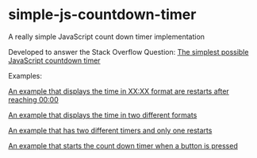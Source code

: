 # simple-js-countdown-timer
A really simple JavaScript count down timer implementation

Developed to answer the Stack Overflow Question: [The simplest possible JavaScript countdown timer][1]

Examples:

[An example that displays the time in XX:XX format are restarts after reaching 00:00][2]

[An example that displays the time in two different formats][3]

[An example that has two different timers and only one restarts][4]

[An example that starts the count down timer when a button is pressed][5]

[1]: http://stackoverflow.com/questions/20618355/the-simplest-possible-javascript-countdown-timer
[2]: http://jsfiddle.net/robbmj/czu6scth/2/
[3]: http://jsfiddle.net/robbmj/vpq5toeq/2/
[4]: http://jsfiddle.net/robbmj/vpq5toeq/4/
[5]: http://jsfiddle.net/robbmj/Lzyxnaoq/1/
